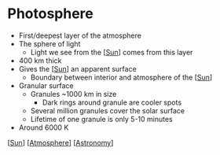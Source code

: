 # Photosphere

- First/deepest layer of the atmosphere
- The sphere of light
  - Light we see from the [[Sun]] comes from this layer
- 400 km thick
- Gives the [[Sun]] an apparent surface
  - Boundary between interior and atmosphere of the [[Sun]]
- Granular surface
  - Granules ~1000 km in size
    - Dark rings around granule are cooler spots
  - Several million granules cover the solar surface
  - Lifetime of one granule is only 5-10 minutes
- Around 6000 K

[[Sun]] [[Atmosphere]] [[Astronomy]]

[//begin]: # "Autogenerated link references for markdown compatibility"
[sun]: sun "Sun"
[atmosphere]: atmosphere "Atmosphere"
[astronomy]: astronomy "Astronomy"
[//end]: # "Autogenerated link references"